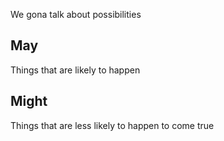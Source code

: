 We gona talk about possibilities
## May
Things that are likely to happen

## Might
Things that are less likely to happen to come true